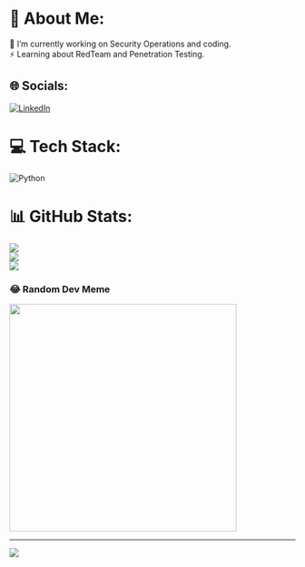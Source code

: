 # 💫 About Me:
🔭 I’m currently working on Security Operations and coding.<br>⚡ Learning about RedTeam and Penetration Testing.


## 🌐 Socials:
[![LinkedIn](https://img.shields.io/badge/LinkedIn-%230077B5.svg?logo=linkedin&logoColor=white)](https://linkedin.com/in/https://www.linkedin.com/in/michael-azoulay) 

# 💻 Tech Stack:
![Python](https://img.shields.io/badge/python-3670A0?style=for-the-badge&logo=python&logoColor=ffdd54)
# 📊 GitHub Stats:
![](https://github-readme-stats.vercel.app/api?username=prim1tive&theme=react&hide_border=false&include_all_commits=true&count_private=false)<br/>
![](https://github-readme-streak-stats.herokuapp.com/?user=prim1tive&theme=react&hide_border=false)<br/>
![](https://github-readme-stats.vercel.app/api/top-langs/?username=prim1tive&theme=react&hide_border=false&include_all_commits=true&count_private=false&layout=compact)

### 😂 Random Dev Meme
<img src='https://randommeme-five.vercel.app/' style="height: 400px;"/>

---
[![](https://visitcount.itsvg.in/api?id=prim1tive&icon=0&color=0)](https://visitcount.itsvg.in)

<!-- Proudly created with GPRM ( https://gprm.itsvg.in ) -->
